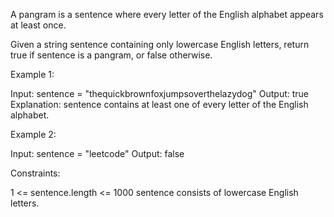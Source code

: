A pangram is a sentence where every letter of the English alphabet appears at
least once.

Given a string sentence containing only lowercase English letters, return
true if sentence is a pangram, or false otherwise.


Example 1:


Input: sentence = "thequickbrownfoxjumpsoverthelazydog"
Output: true
Explanation: sentence contains at least one of every letter of the English
alphabet.


Example 2:


Input: sentence = "leetcode"
Output: false



Constraints:


1 <= sentence.length <= 1000
sentence consists of lowercase English letters.




